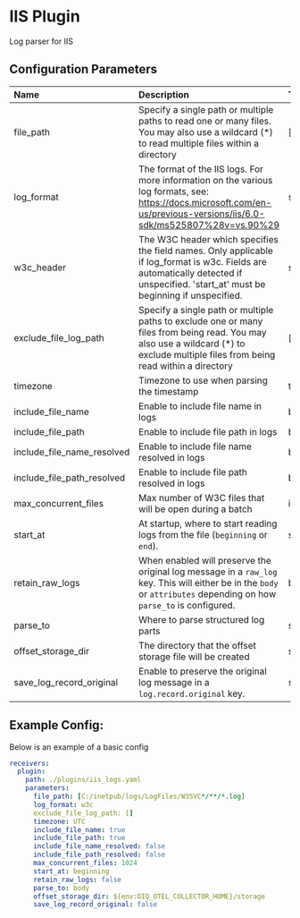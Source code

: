 # IIS Plugin

Log parser for IIS

## Configuration Parameters

| Name                       | Description                                                                                                                                                                          | Type     | Default                                      | Required | Values               |
| :------------------------- | :----------------------------------------------------------------------------------------------------------------------------------------------------------------------------------- | :------- | :------------------------------------------- | :------- | :------------------- |
| file_path                  | Specify a single path or multiple paths to read one or many files. You may also use a wildcard (\*) to read multiple files within a directory                                        | []string | `[C:/inetpub/logs/LogFiles/W3SVC*/**/*.log]` | false    |                      |
| log_format                 | The format of the IIS logs. For more information on the various log formats, see: https://docs.microsoft.com/en-us/previous-versions/iis/6.0-sdk/ms525807%28v=vs.90%29               | string   | `w3c`                                        | false    | `w3c`, `iis`, `ncsa` |
| w3c_header                 | The W3C header which specifies the field names. Only applicable if log_format is w3c. Fields are automatically detected if unspecified. 'start_at' must be beginning if unspecified. | string   |                                              | false    |                      |
| exclude_file_log_path      | Specify a single path or multiple paths to exclude one or many files from being read. You may also use a wildcard (\*) to exclude multiple files from being read within a directory  | []string | `[]`                                         | false    |                      |
| timezone                   | Timezone to use when parsing the timestamp                                                                                                                                           | timezone | `UTC`                                        | false    |                      |
| include_file_name          | Enable to include file name in logs                                                                                                                                                  | bool     | `true`                                       | false    |                      |
| include_file_path          | Enable to include file path in logs                                                                                                                                                  | bool     | `true`                                       | false    |                      |
| include_file_name_resolved | Enable to include file name resolved in logs                                                                                                                                         | bool     | `false`                                      | false    |                      |
| include_file_path_resolved | Enable to include file path resolved in logs                                                                                                                                         | bool     | `false`                                      | false    |                      |
| max_concurrent_files       | Max number of W3C files that will be open during a batch                                                                                                                             | int      | `1024`                                       | false    |                      |
| start_at                   | At startup, where to start reading logs from the file (`beginning` or `end`).                                                                                                        | string   | `beginning`                                  | false    | `beginning`, `end`   |
| retain_raw_logs            | When enabled will preserve the original log message in a `raw_log` key. This will either be in the `body` or `attributes` depending on how `parse_to` is configured.                 | bool     | `false`                                      | false    |                      |
| parse_to                   | Where to parse structured log parts                                                                                                                                                  | string   | `body`                                       | false    | `body`, `attributes` |
| offset_storage_dir         | The directory that the offset storage file will be created                                                                                                                           | string   | `${env:OIQ_OTEL_COLLECTOR_HOME}/storage`     | false    |                      |
| save_log_record_original   | Enable to preserve the original log message in a `log.record.original` key.                                                                                                          | string   | `false`                                      | false    |                      |

## Example Config:

Below is an example of a basic config

```yaml
receivers:
  plugin:
    path: ./plugins/iis_logs.yaml
    parameters:
      file_path: [C:/inetpub/logs/LogFiles/W3SVC*/**/*.log]
      log_format: w3c
      exclude_file_log_path: []
      timezone: UTC
      include_file_name: true
      include_file_path: true
      include_file_name_resolved: false
      include_file_path_resolved: false
      max_concurrent_files: 1024
      start_at: beginning
      retain_raw_logs: false
      parse_to: body
      offset_storage_dir: ${env:OIQ_OTEL_COLLECTOR_HOME}/storage
      save_log_record_original: false
```
